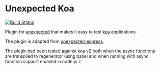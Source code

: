 # Unexpected Koa

[![Build Status](https://travis-ci.org/gustavnikolaj/unexpected-koa.svg?branch=master)](https://travis-ci.org/gustavnikolaj/unexpected-koa)

Plugin for [unexpected](http://unexpected.js.org) that makes it easy to test
[koa](https://github.com/koajs/koa) applications.

The plugin is adapted from
[unexpected-express](https://github.com/unexpectedjs/unexpected-express).

The plugin had been tested against koa v2 both when the async functions are
transpiled to regenerator using babel and when running with async function
support enabled in node.js 7.
